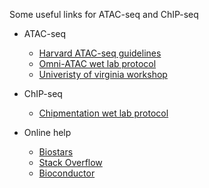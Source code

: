 
Some useful links for ATAC-seq and ChIP-seq

+ ATAC-seq 
  + [Harvard ATAC-seq guidelines](https://informatics.fas.harvard.edu/atac-seq-guidelines.html)
  + [Omni-ATAC wet lab protocol](https://media.nature.com/original/nature-assets/nmeth/journal/v14/n10/extref/nmeth.4396-S3.pdf)
  + [Univeristy of virginia workshop](https://ngschool.eu/sites/default/files/uploads/20170907/ATAC-seq%20workshop.pdf) 

+ ChIP-seq
  + [Chipmentation wet lab protocol](http://chipmentation.computational-epigenetics.org/)

+ Online help
  + [Biostars](https://www.biostars.org)
  + [Stack Overflow](https://stackoverflow.com)
  + [Bioconductor](https://support.bioconductor.org)
